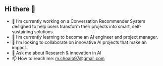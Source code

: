 ## Hi there 👋

<!--
**MChoaib0/MChoaib0** is a ✨ _special_ ✨ repository because its `README.md` (this file) appears on your GitHub profile.

Here are some ideas to get you started:


-->
- 🔭 I’m currently working on a Conversation Recommender System designed to help users transform their projects into smart, self-sustaining solutions.
- 🌱 I’m currently learning to become an AI engineer and project manager. 
- 👯 I’m looking to collaborate on innovative AI projects that make an impact.
- 💬 Ask me about Research & innovation in AI
- 📫 How to reach me: m.choaib97@gmail.com
